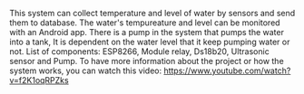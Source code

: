 This system can collect temperature and level of water by sensors and send them to database. The water's tempureature and level can be monitored with an Android app.
There is a pump in the system that pumps the water into a tank, It is dependent on the water level that it keep pumping water or not.
List of components: ESP8266, Module relay, Ds18b20, Ultrasonic sensor and Pump.
To have more information about the project or how the system works, you can watch this video: https://www.youtube.com/watch?v=f2K1oqRPZks
